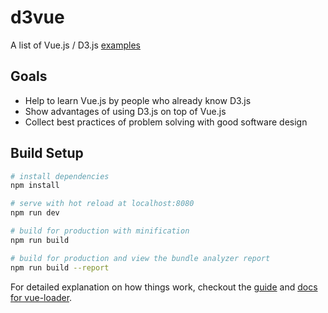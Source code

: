 # d3vue

A list of Vue.js / D3.js [examples](https://github.com/corpglory/d3vue/tree/master/src/d3-components)

## Goals

* Help to learn Vue.js by people who already know D3.js
* Show advantages of using D3.js on top of Vue.js
* Collect best practices of problem solving with good software design

## Build Setup

``` bash
# install dependencies
npm install

# serve with hot reload at localhost:8080
npm run dev

# build for production with minification
npm run build

# build for production and view the bundle analyzer report
npm run build --report
```

For detailed explanation on how things work, checkout the [guide](http://vuejs-templates.github.io/webpack/) and [docs for vue-loader](http://vuejs.github.io/vue-loader).
